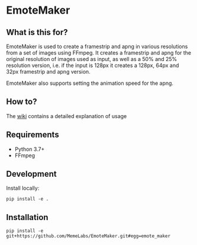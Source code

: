 # EmoteMaker
## What is this for?
EmoteMaker is used to create a framestrip and apng in various resolutions from a set of images using FFmpeg.
It creates a framestrip and apng for the original resolution of images used as input, as well as a 50% and 25% resolution version,
i.e. if the input is 128px it creates a 128px, 64px and 32px framestrip and apng version.

EmoteMaker also supports setting the animation speed for the apng.

## How to?
The [wiki](https://github.com/MemeLabs/EmoteMaker/wiki) contains a detailed explanation of usage

## Requirements
- Python 3.7+
- FFmpeg

## Development
Install locally:
```
pip install -e .
```

## Installation
```
pip install -e git+https://github.com/MemeLabs/EmoteMaker.git#egg=emote_maker
```
